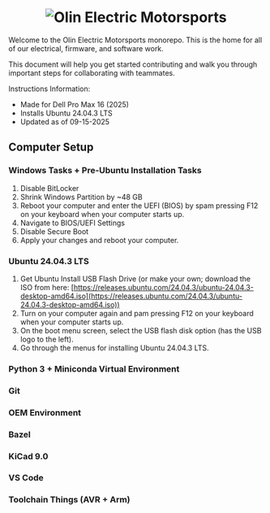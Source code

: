 <h1 align="center">
	<img
		alt="Olin Electric Motorsports"
		src="https://nyc3.digitaloceanspaces.com/oem-outline/logo-smaller.png">
</h1>

Welcome to the Olin Electric Motorsports monorepo. This is the home for all of our
electrical, firmware, and software work.

This document will help you get started contributing and walk you through
important steps for collaborating with teammates.

Instructions Information:
- Made for Dell Pro Max 16 (2025)
- Installs Ubuntu 24.04.3 LTS
- Updated as of 09-15-2025

## Computer Setup
### Windows Tasks + Pre-Ubuntu Installation Tasks
1) Disable BitLocker
2) Shrink Windows Partition by ~48 GB
3) Reboot your computer and enter the UEFI (BIOS) by spam pressing F12 on your keyboard when your computer starts up.
4) Navigate to BIOS/UEFI Settings
5) Disable Secure Boot
6) Apply your changes and reboot your computer.
### Ubuntu 24.04.3 LTS
1) Get Ubuntu Install USB Flash Drive (or make your own; download the ISO from here: [https://releases.ubuntu.com/24.04.3/ubuntu-24.04.3-desktop-amd64.iso](https://releases.ubuntu.com/24.04.3/ubuntu-24.04.3-desktop-amd64.iso))
2) Turn on your computer again and pam pressing F12 on your keyboard when your computer starts up.
3) On the boot menu screen, select the USB flash disk option (has the USB logo to the left).
4) Go through the menus for installing Ubuntu 24.04.3 LTS.
### Python 3 + Miniconda Virtual Environment
### Git
### OEM Environment
### Bazel
### KiCad 9.0
### VS Code
### Toolchain Things (AVR + Arm)